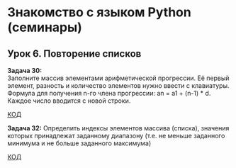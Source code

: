 # Знакомство с языком Python (семинары)
## Урок 6. Повторение списков

**Задача 30:**  
Заполните массив элементами арифметической прогрессии. Её первый элемент, разность и количество элементов нужно ввести с клавиатуры. Формула для получения n-го члена прогрессии: an = a1 + (n-1) * d.
Каждое число вводится с новой строки.

[КОД](hw_6_task_1.py)

**Задача 32:**
Определить индексы элементов массива (списка), значения которых принадлежат заданному диапазону (т.е. не меньше заданного минимума и не больше заданного максимума)

[КОД](hw_6_task_2.py)